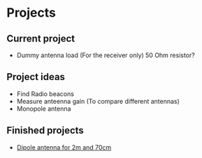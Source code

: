 # Projects

## Current project
  * Dummy antenna load (For the receiver only) 50 Ohm resistor?

## Project ideas
  * Find Radio beacons
  * Measure anteenna gain (To compare different antennas)
  * Monopole antenna

## Finished projects
  * [Dipole antenna for 2m and 70cm](dipole/README.md)


